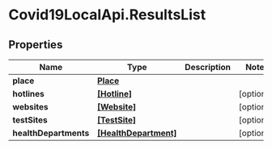 # Covid19LocalApi.ResultsList

## Properties

Name | Type | Description | Notes
------------ | ------------- | ------------- | -------------
**place** | [**Place**](Place.md) |  | 
**hotlines** | [**[Hotline]**](Hotline.md) |  | [optional] 
**websites** | [**[Website]**](Website.md) |  | [optional] 
**testSites** | [**[TestSite]**](TestSite.md) |  | [optional] 
**healthDepartments** | [**[HealthDepartment]**](HealthDepartment.md) |  | [optional] 


